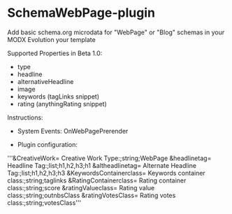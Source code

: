 SchemaWebPage-plugin
====================

Add basic schema.org microdata for "WebPage" or "Blog" schemas in your MODX Evolution your template

Supported Properties in Beta 1.0: 
* type 
* headline
* alternativeHeadline
* image
* keywords (tagLinks snippet)
* rating (anythingRating snippet)

Instructions:

* System Events: OnWebPagePrerender

* Plugin configuration: 
 
'''&CreativeWork= Creative Work Type:;string;WebPage &headlinetag= Headline Tag:;list;h1,h2,h3;h1 &altheadlinetag= Alternate Headline Tag:;list;h1,h2,h3;h3 &KeywordsContainerclass= Keywords container class:;string;taglinks &RatingContainerclass= Rating container class:;string;score &ratingValueclass= Rating value class:;string;outnbsClass &ratingVotesClass= Rating votes class:;string;votesClass'''

